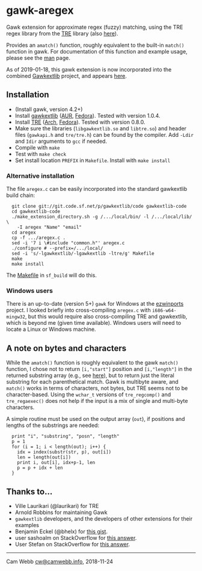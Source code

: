# gawk-aregex

Gawk extension for approximate regex (fuzzy) matching, using the TRE
regex library from the [TRE](https://laurikari.net/tre/) library (also [here](https://github.com/laurikari/tre)).

Provides an `amatch()` function, roughly equivalent to the built-in
`match()` function in gawk. For documentation of this function and
example usage, please see the [man](doc/aregex.md) page.

As of 2019-01-18, this gawk extension is now incorporated into the
combined [Gawkextlib](http://gawkextlib.sourceforge.net/) project, and
appears [here](https://sourceforge.net/projects/gawkextlib/files/).

## Installation

 * (Install gawk, version 4.2+)
 * Install [gawkextlib](http://gawkextlib.sourceforge.net/) ([AUR](https://aur.archlinux.org/packages/gawkextlib/), [Fedora](https://apps.fedoraproject.org/packages/gawkextlib-devel)). Tested with version 1.0.4.
 * Install [TRE](https://laurikari.net/tre/) ([Arch](https://www.archlinux.org/packages/community/x86_64/tre/), [Fedora](https://apps.fedoraproject.org/packages/tre-devel)). Tested with version 0.8.0.
 * Make sure the libraries (`libgawkextlib.so` and `libtre.so`) and
   header files (`gawkapi.h` and `tre/tre.h`) can be found by the
   compiler. Add `-Ldir` and `Idir` arguments to `gcc` if needed.
 * Compile with `make`
 * Test with `make check`
 * Set install location `PREFIX` in `Makefile`. Install with `make install`

### Alternative installation

The file `aregex.c` can be easily incorporated into the standard
gawkextlib build chain:

      git clone git://git.code.sf.net/p/gawkextlib/code gawkextlib-code
      cd gawkextlib-code
      ./make_extension_directory.sh -g /.../local/bin/ -l /.../local/lib/ \
        -I aregex "Name" "email"
      cd aregex
      cp -f .../aregex.c .
      sed -i '7 i \#include "common.h"' aregex.c 
      ./configure # --prefix=/.../local/ 
      sed -i 's/-lgawkextlib/-lgawkextlib -ltre/g' Makefile
      make
      make install

The [Makefile](sf_build/Makefile) in `sf_build` will do this.

### Windows users

There is an up-to-date (version 5+) `gawk` for Windows at the
[ezwinports](https://sourceforge.net/projects/ezwinports/) project. I
looked briefly into cross-compiling `aregex.c` with
`i686-w64-mingw32`, but this would require also cross-compiling TRE
and gawkextlib, which is beyond me (given time available). Windows
users will need to locate a Linux or Windows machine.


## A note on bytes and characters

While the `amatch()` function is roughly equivalent to the gawk
`match()` function, I chose not to return `[i,"start"]` position and
`[i,"length"]` in the returned substring array (e.g., see [here](https://github.com/camwebb/gawk-aregex/blob/115e400dbe6446d3138c7da2fba6d461026cad8d/aregex.c)),
but to return just the literal substring for each parenthetical
match. Gawk is multibyte aware, and `match()` works in terms of
characters, not bytes, but TRE seems not to be character-based. Using
the `wchar_t` versions of `tre_regcomp()` and `tre_regaexec()` does
not help if the input is a mix of single and multi-byte characters.

A simple routine must be used on the output array (`out`), if
positions and lengths of the substrings are needed:

      print "i", "substring", "posn", "length"
      p = 1
      for (i = 1; i < length(out); i++) {
        idx = index(substr(str, p), out[i])
        len = length(out[i])
        print i, out[i], idx+p-1, len
        p = p + idx + len
      }

## Thanks to...

 * Ville Laurikari (@laurikari) for TRE
 * Arnold Robbins for maintaining Gawk
 * `gawkextlib` developers, and the developers of other extensions for
   their examples
 * Benjamin Eckel (@bhelx) for [this gist](https://gist.github.com/bhelx/1498622/e442385814e64625cc286ad3fa4ef9c0517ce785).
 * user sashoalm on StackOverflow for [this answer](https://stackoverflow.com/a/35200252/563709).
 * User Stefan on StackOverflow for [this answer](https://stackoverflow.com/a/17764716/563709).

----

Cam Webb <cw@camwebb.info>, 2018-11-24

